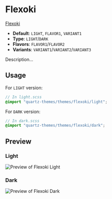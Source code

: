 # Flexoki

[Flexoki](https://twitter.com/kepano)

- **Default**: `LIGHT`, `FLAVOR1`, `VARIANT1`
- **Type**: `LIGHT`/`DARK`
- **Flavors**: `FLAVOR1`/`FLAVOR2`
- **Variants**: `VARIANT1`/`VARIANT2`/`VARIANT3`

Description...

## Usage

For `LIGHT` version:

```scss
// In light.scss
@import "quartz-themes/themes/flexoki/light";
```

For `DARK` version:

```scss
// In dark.scss
@import "quartz-themes/themes/flexoki/dark";
```

## Preview

### Light

![Preview of Flexoki Light](preview-light.png)

### Dark

![Preview of Flexoki Dark](preview-dark.png)
